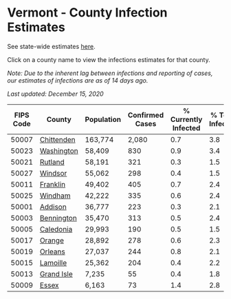 # Vermont - County Infection Estimates

See state-wide estimates [here](/infections/us-vt).

Click on a county name to view the infections estimates for that county.

*Note: Due to the inherent lag between infections and reporting of cases, our estimates of infections are as of 14 days ago.*

*Last updated: December 15, 2020*

|   FIPS Code |                   County |   Population |   Confirmed Cases |   % Currently Infected |   % Total Infected |
|-------------|--------------------------|--------------|-------------------|------------------------|--------------------|
|       50007 | [Chittenden](chittenden) |      163,774 |             2,080 |                    0.7 |                3.8 |
|       50023 | [Washington](washington) |       58,409 |               830 |                    0.9 |                3.4 |
|       50021 |       [Rutland](rutland) |       58,191 |               321 |                    0.3 |                1.5 |
|       50027 |       [Windsor](windsor) |       55,062 |               298 |                    0.4 |                1.5 |
|       50011 |     [Franklin](franklin) |       49,402 |               405 |                    0.7 |                2.4 |
|       50025 |       [Windham](windham) |       42,222 |               335 |                    0.6 |                2.4 |
|       50001 |       [Addison](addison) |       36,777 |               223 |                    0.3 |                2.1 |
|       50003 | [Bennington](bennington) |       35,470 |               313 |                    0.5 |                2.4 |
|       50005 |   [Caledonia](caledonia) |       29,993 |               190 |                    0.5 |                1.5 |
|       50017 |         [Orange](orange) |       28,892 |               278 |                    0.6 |                2.3 |
|       50019 |       [Orleans](orleans) |       27,037 |               244 |                    0.8 |                2.1 |
|       50015 |     [Lamoille](lamoille) |       25,362 |               204 |                    0.4 |                2.2 |
|       50013 | [Grand Isle](grand-isle) |        7,235 |                55 |                    0.4 |                1.8 |
|       50009 |           [Essex](essex) |        6,163 |                73 |                    1.4 |                2.8 |